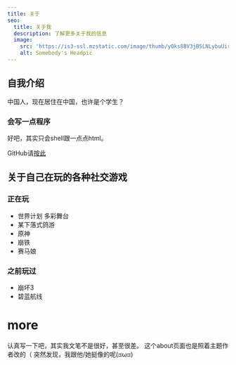 ```yaml
---
title: 关于
seo:
  title: 关于我
  description: 了解更多关于我的信息
  image:
    src: 'https://is3-ssl.mzstatic.com/image/thumb/yOks8BV3jB5LNLybuUir8g/1200x630cw.jpg'
    alt: Somebody's Headpic
---
```


## 自我介绍

中国人，现在居住在中国，也许是个学生？

### 会写一点程序
好吧，其实只会shell跟一点点html。

GitHub请[按此](https://github.com/gouhexieji)

## 关于自己在玩的各种社交游戏

### 正在玩

- 世界计划 多彩舞台
- 某下落式鸽游
- 原神
- 崩铁
- 赛马娘

### 之前玩过

- 崩坏3
- 碧蓝航线

# more
认真写一下吧，其实我文笔不是很好，甚至很差。
这个about页面也是照着主题作者改的（
突然发现，我跟他/她挺像的呢(ಡωಡ)
